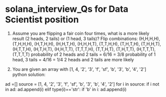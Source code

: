 # solana_interview_Qs for Data Scientist position

1. Assume you are flipping a fair coin four times, what is a more likely result (2 heads, 2 tails) or (1 head, 3 tails)?
Flip combinations: (H,H,H,H), (T,H,H,H), (H,T,H,H), (H,H,T,H), (H,H,H,T), (T,T,H,H), (T,H,T,H), (T,H,H,T), (H,T,T,H), (H,T,H,T), (H,H,T,T), (T,T,T,H), (T,T,H,T), (T,H,T,T), (H,T,T,T), (T,T,T,T)
probability of 2 heads and 2 tails = 6/16 = 3/8
probability of 1 head, 3 tails = 4/16 = 1/4
2 heads and 2 tails are more likely

2. You are given an array with [1, 4, '2', '3', 'f', 'sf', 'b', '3', 'b', '4', '2']
 python solution:

ad =[]
source = [1, 4, '2', '3', 'f', 'sf', 'b', '3', 'b', '4', '2']
for i in source:
  if i not in ad:
    ad.append(i)
  elif type(i)=='str':
    if 'b' in i:
      ad.append(i)
